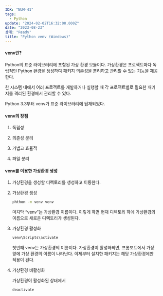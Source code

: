 ```yaml
---
IDX: "NUM-41"
tags:
  - Python
update: "2024-02-02T16:32:00.000Z"
date: "2023-08-23"
상태: "Ready"
title: "Python venv (Windows)"
---
```

#### venv란?

Python의 표준 라이브러리에 포함된 가상 환경 모듈이다. 가상환경은 프로젝트마다 독립적인 Python 환경을 생성하여 패키지 의존성을 분리하고 관리할 수 있는 기능을 제공한다. 

한 시스템 내에서 여러 프로젝트를 개발하거나 실행할 때 각 프로젝트별로 필요한 패키지를 격리된 환경에서 관리할 수 있다. 

Python 3.3부터 venv가 표준 라이브러리에 탑재되었다. 

#### venv의 장점

1. 독립성

1. 의존성 분리

1. 가볍고 효율적

1. 파일 분리

#### venv를 이용한 가상환경 생성

1. 가상환경을 생성할 디렉토리를 생성하고 이동한다. 

1. 가상환경 생성

    ```bash
    phthon -m venv venv
    ```

    마지막 “venv”는 가상환경 이름이다. 이렇게 하면 현재 디렉토리 하에 가상환경의 이름으로 새로운 디렉토리가 생성된다. 

1. 가상환경 활성화

    ```bash
    venv\Scripts\activate
    ```

    첫번째 venv는 가상환경의 이름이다. 가상환경이 활성화되면, 프롬포트에서 가장 앞에 가상 환경의 이름이 나타난다. 이제부터 설치한 패키지는 해당 가상환경에만 적용이 된다. 

1. 가상환경 비활성화

    가상환경이 활성화된 상태에서 

    ```bash
    deactivate
    ```

